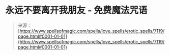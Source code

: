 <!--yml

类别：未分类

日期：2024年06月12日 18:42:02

-->

# 永远不要离开我朋友 - 免费魔法咒语

> 来源：[https://www.spellsofmagic.com/spells/love_spells/erotic_spells/7119/page.html#0001-01-01](https://www.spellsofmagic.com/spells/love_spells/erotic_spells/7119/page.html#0001-01-01)
